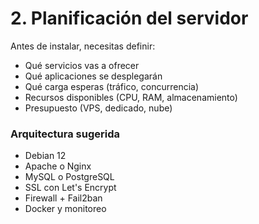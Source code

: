 # 2. Planificación del servidor

Antes de instalar, necesitas definir:

- Qué servicios vas a ofrecer
- Qué aplicaciones se desplegarán
- Qué carga esperas (tráfico, concurrencia)
- Recursos disponibles (CPU, RAM, almacenamiento)
- Presupuesto (VPS, dedicado, nube)

### Arquitectura sugerida

- Debian 12
- Apache o Nginx
- MySQL o PostgreSQL
- SSL con Let's Encrypt
- Firewall + Fail2ban
- Docker y monitoreo
